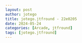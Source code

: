 ```yaml
---
layout: post
author: jotego
title: jotego.jtfround - 22e0205
date: 2024-05-24
categories: [Arcade, jtfround]
tags: [jotego.jtfround]
---
```


